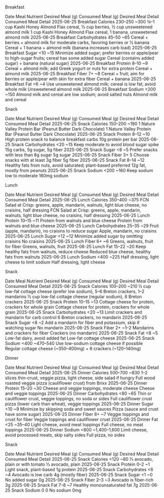 Breakfast 

Date Meal Nutrient Desired Meal (g) Consumed Meal (g) Desired Meal Detail Consumed Meal Detail
2025-06-25 Breakfast Calories 230–250 ~300 ¾–1 cup Kashi Honey Almond Flax cereal, ½ cup berries, ½ cup unsweetened almond milk 1 cup Kashi Honey Almond Flax cereal, 1 banana, unsweetened almond milk
2025-06-25 Breakfast Carbohydrates 45–50 ~65 Cereal + berries + almond milk for moderate carbs, favoring berries or ½ banana Cereal + 1 banana + almond milk (banana increases carb load)
2025-06-25 Breakfast Sugar <10 ~15 Minimize added sugar; prefer berries or apple/pear to high-sugar fruits; cereal has some added sugar Cereal (contains added sugar) + banana (natural sugar)
2025-06-25 Breakfast Protein 8–10 ~9 Cereal + almond milk; add Greek yogurt or nuts for extra protein Cereal + almond milk
2025-06-25 Breakfast Fiber 7+ ~8 Cereal + fruit; aim for berries or apple/pear with skin for extra fiber Cereal + banana
2025-06-25 Breakfast Fat <6 ~4 Use unsweetened almond milk; cereal is low fat; avoid whole milk Unsweetened almond milk
2025-06-25 Breakfast Sodium <200 ~150 Almond milk and cereal are low sodium; avoid salted nuts Almond milk and cereal

Snack

Date Meal Nutrient Desired Meal (g) Consumed Meal (g) Desired Meal Detail Consumed Meal Detail
2025-06-25 Snack Calories 150–200 ~190 1 Nature Valley Protein Bar (Peanut Butter Dark Chocolate) 1 Nature Valley Protein Bar (Peanut Butter Dark Chocolate)
2025-06-25 Snack Protein 8–12 ~10 High protein snack to balance breakfast carbs 10g protein per bar
2025-06-25 Snack Carbohydrates <20 ~15 Keep moderate to avoid blood sugar spike 15g carbs, 5g sugar, 5g fiber
2025-06-25 Snack Sugar <8 ~5 Prefer snacks with less than 8g sugar 5g sugar
2025-06-25 Snack Fiber 3+ 5 Choose snacks with at least 3g fiber 5g fiber
2025-06-25 Snack Fat 8–14 ~12 Healthy fats from nuts, avoid saturated; plant-based preferred 12g fat, mostly from peanuts
2025-06-25 Snack Sodium <200 ~160 Keep sodium low to moderate 160mg sodium

Lunch

Date Meal Nutrient Desired Meal (g) Consumed Meal (g) Desired Meal Detail Consumed Meal Detail
2025-06-25 Lunch Calories 350–400 ~375 FCN Salad at Crisp: greens, apple, mandarin, walnuts, light blue cheese, no craisins, half dressing FCN Salad at Crisp: greens, apple, mandarin, walnuts, light blue cheese, no craisins, half dressing
2025-06-25 Lunch Protein 10–15 ~11 Protein from walnuts and blue cheese Protein from walnuts and blue cheese
2025-06-25 Lunch Carbohydrates 25–35 ~29 Fruit (apple, mandarin), no craisins to reduce sugar Apple, mandarin, no craisins
2025-06-25 Lunch Sugar <12 ~12 Minimize added sugar by omitting craisins No craisins
2025-06-25 Lunch Fiber 6+ ~6 Greens, walnuts, fruit for fiber Greens, walnuts, fruit
2025-06-25 Lunch Fat 15–22 ~20 Keep healthy fats from walnuts, reduce cheese Reduced blue cheese, healthy fats from walnuts
2025-06-25 Lunch Sodium <400 ~225 Half dressing, light cheese to limit sodium Half dressing, light cheese

Snack

Date Meal Nutrient Desired Meal (g) Consumed Meal (g) Desired Meal Detail Consumed Meal Detail
2025-06-25 Snack Calories 100–200 ~210 ½ cup low-fat cottage cheese (prefer low sodium), 5–6 Breton crackers, 1–2 mandarins ½ cup low-fat cottage cheese (regular sodium), 6 Breton crackers
2025-06-25 Snack Protein 10–15 ~13 Cottage cheese for protein, crackers for whole grain Cottage cheese for protein, crackers for whole grain
2025-06-25 Snack Carbohydrates <20 ~13 Limit crackers and mandarin for carb control 6 Breton crackers, no mandarin
2025-06-25 Snack Sugar <8 ~2 Add a mandarin for fiber and potassium, skip if watching sugar No mandarin
2025-06-25 Snack Fiber 2+ ~1–2 Mandarins and crackers for fiber Crackers (no mandarin)
2025-06-25 Snack Fat <8 ~5 Low-fat dairy, avoid added fat Low-fat cottage cheese
2025-06-25 Snack Sodium <400 ~470–540 Use low-sodium cottage cheese if possible Regular cottage cheese (~350–400mg) + 6 crackers (~120–140mg)

Dinner

Date Meal Nutrient Desired Meal (g) Consumed Meal (g) Desired Meal Detail Consumed Meal Detail
2025-06-25 Dinner Calories 500–700 ~830 1–2 slices thin-crust, veggie pizza, light cheese, side salad if hungry Full wood roasted veggie pizza (cauliflower crust) from Brixx
2025-06-25 Dinner Protein 15–20 ~30 Cheese and veggie toppings, moderate cheese Cheese and veggie toppings
2025-06-25 Dinner Carbohydrates <80 ~65 Thin or cauliflower crust, veggie toppings, no soda or sides Full cauliflower crust pizza (lower carb than wheat), veggie toppings
2025-06-25 Dinner Sugar <10 ~9 Minimize by skipping soda and sweet sauces Pizza (sauce and crust have some sugar)
2025-06-25 Dinner Fiber 8+ ~7 Veggie toppings and crust for fiber Veggie toppings and cauliflower crust
2025-06-25 Dinner Fat <25 ~35–40 Light cheese, avoid meat toppings Full cheese, no meat toppings
2025-06-25 Dinner Sodium <800 ~1,400–1,600 Limit cheese, avoid processed meats, skip salty sides Full pizza, no sides

Snack

Date Meal Nutrient Desired Meal (g) Consumed Meal (g) Desired Meal Detail Consumed Meal Detail
2025-06-25 Snack Calories <120 ~80 ⅓ avocado, plain or with tomato ⅓ avocado, plain
2025-06-25 Snack Protein 0–2 ~1 Light snack, plant-based 1g protein
2025-06-25 Snack Carbohydrates <6 ~4 Avocado is low carb 4g (mostly fiber)
2025-06-25 Snack Sugar <1 ~0 No added sugar 0g
2025-06-25 Snack Fiber 2–3 ~3 Avocado is fiber-rich 3g
2025-06-25 Snack Fat 7–8 ~7 Healthy monounsaturated fat 7g
2025-06-25 Snack Sodium 0 0 No sodium 0mg

